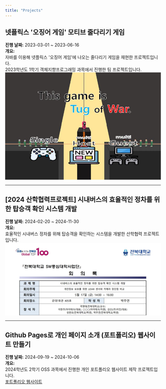 ```yaml
---
title: "Projects"
---
```


## 넷플릭스 '오징어 게임' 모티브 줄다리기 게임
**진행 날짜:** 2023-03-01 ~ 2023-06-16  
**개요:**  
자바를 이용해 넷플릭스 '오징어 게임'에 나오는 줄다리기 게임을 재현한 프로젝트입니다.  
2023학년도 1학기 객체지향프로그래밍 과목에서 진행한 팀 프로젝트입니다.  
![오징어 게임 줄다리기](assets/media/project1_JAVA.jpg)

---

## [2024 산학협력프로젝트] 시내버스의 효율적인 정차를 위한 탑승객 확인 시스템 개발
**진행 날짜:** 2024-02-20 ~ 2024-11-30  
**개요:**  
효율적인 시내버스 정차를 위해 탑승객을 확인하는 시스템을 개발한 산학협력 프로젝트입니다.  
![탑승객 확인 시스템](assets/media/project2_lab.jpg) 

---

## Github Pages로 개인 페이지 소개 (포트폴리오) 웹사이트 만들기
**진행 날짜:** 2024-09-19 ~ 2024-10-06  
**개요:**  
2024학년도 2학기 OSS 과목에서 진행한 개인 포트폴리오 웹사이트 제작 프로젝트입니다.  
[포트폴리오 웹사이트](https://juyeon777.github.io/OSS-portfolio/)
